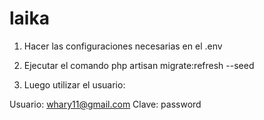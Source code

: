 # laika

1. Hacer las configuraciones necesarias en el .env

2. Ejecutar el comando php artisan migrate:refresh --seed

3. Luego utilizar el usuario:

Usuario: whary11@gmail.com
Clave: password
